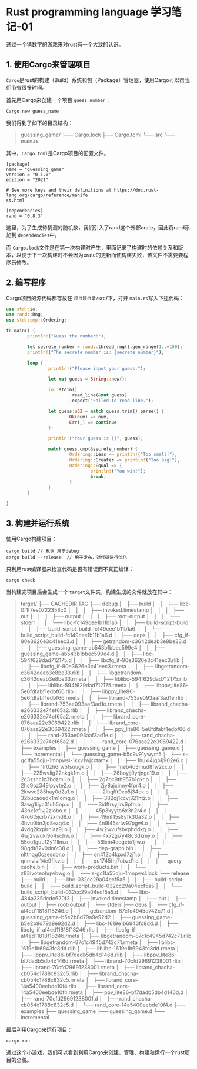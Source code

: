 # Rust programming language 学习笔记-01

通过一个猜数字的游戏来对rust有一个大致的认识。

## 1. 使用Cargo来管理项目

`Cargo`是rust的构建（Build）系统和包（Package）管理器，使用Cargo可以帮我们节省很多时间。

首先用Cargo来创建一个项目 `guess_number`：

```shell
Cargo new guess_name
```

我们得到了如下的目录结构：

> guessing_game/
> ├── Cargo.lock
> ├── Cargo.toml
> └── src
>     └── main.rs

其中，`Cargo.toml`是Cargo项目的配置文件。

```shell
[package]
name = "guessing_game"
version = "0.1.0"
edition = "2021"

# See more keys and their definitions at https://doc.rust-lang.org/cargo/reference/manife
st.html

[dependencies]
rand = "0.8.3"
```

这里，为了生成待猜测的随机数，我们引入了rand这个外部crate，因此将rand添加到 `dependencies`中。

而 `Cargo.lock`文件是在第一次构建时产生，里面记录了构建时的依赖关系和版本，以便于下一次构建时不会因为crate的更新而使构建失败，该文件不需要要程序员修改。


## 2. 编写程序

Cargo项目的源代码都存放在 `项目跟目录/`src/下，打开 `main.rs`写入下述代码：

```rust
use std::io;
use rand::Rng;
use std::cmp::Ordering;

fn main() {
        println!("Guess the number!");

        let secrete_number = rand::thread_rng().gen_range(1..=100);
        println!("The secrete number is: {secrete_number}");

        loop {
                println!("Please input your guess.");

                let mut guess = String::new();

                io::stdin()
                        .read_line(&mut guess)
                        .expect("Failed to read line.");

                let guess:u32 = match guess.trim().parse() {
                        Ok(num) => num,
                        Err(_) => continue,
                };

                println!("Your guess is {}", guess);

                match guess.cmp(&secrete_number) {
                        Ordering::Less => println!("Too small!"),
                        Ordering::Greater => println!("Too big!"),
                        Ordering::Equal => {
                                println!("You win!");
                                break;
                        }
                }
        }

}
```

## 3. 构建并运行系统

使用Cargo构建项目：

```shell
cargo build // 默认 用于debug
cargo build --release  // 用于发布，对代码进行优化
```

只利用rust编译器来检查代码是否有错误而不真正编译：

```shell
cargo check
```

当构建完项目后会生成一个 `target`文件夹，构建生成的文件就放在其中：

> target/
> ├── CACHEDIR.TAG
> ├── debug
> │   ├── build
> │   │   ├── libc-0f1f7ee0722358c0
> │   │   │   ├── invoked.timestamp
> │   │   │   ├── out
> │   │   │   ├── output
> │   │   │   ├── root-output
> │   │   │   └── stderr
> │   │   └── libc-fc149cee1b11b1a6
> │   │       ├── build-script-build
> │   │       ├── build_script_build-fc149cee1b11b1a6
> │   │       └── build_script_build-fc149cee1b11b1a6.d
> │   ├── deps
> │   │   ├── cfg_if-90e3626e3c41eec3.d
> │   │   ├── getrandom-c3642deab3e8be33.d
> │   │   ├── guessing_game-ab543b1bbec599e4
> │   │   ├── guessing_game-ab543b1bbec599e4.d
> │   │   ├── libc-594f629dad712175.d
> │   │   ├── libcfg_if-90e3626e3c41eec3.rlib
> │   │   ├── libcfg_if-90e3626e3c41eec3.rmeta
> │   │   ├── libgetrandom-c3642deab3e8be33.rlib
> │   │   ├── libgetrandom-c3642deab3e8be33.rmeta
> │   │   ├── liblibc-594f629dad712175.rlib
> │   │   ├── liblibc-594f629dad712175.rmeta
> │   │   ├── libppv_lite86-5e6fdfabf1edbf66.rlib
> │   │   ├── libppv_lite86-5e6fdfabf1edbf66.rmeta
> │   │   ├── librand-753ae093aaf3ad1e.rlib
> │   │   ├── librand-753ae093aaf3ad1e.rmeta
> │   │   ├── librand_chacha-e266332e74ef65a2.rlib
> │   │   ├── librand_chacha-e266332e74ef65a2.rmeta
> │   │   ├── librand_core-076aaa22e3069422.rlib
> │   │   ├── librand_core-076aaa22e3069422.rmeta
> │   │   ├── ppv_lite86-5e6fdfabf1edbf66.d
> │   │   ├── rand-753ae093aaf3ad1e.d
> │   │   ├── rand_chacha-e266332e74ef65a2.d
> │   │   └── rand_core-076aaa22e3069422.d
> │   ├── examples
> │   ├── guessing_game
> │   ├── guessing_game.d
> │   └── incremental
> │       └── guessing_game-b5c9v91ywym5
> │           ├── s-gc1fa55dju-1mnpwsl-1kxv1wjcxtamx
> │           │   ├── 1huxl4jgb1j902e6.o
> │           │   ├── 1lr0zh6rw5fsougk.o
> │           │   ├── 1neb4o3mud8fw2cx.o
> │           │   ├── 225wvlig22nkgk1m.o
> │           │   ├── 26boyjj9yrjngc19.o
> │           │   ├── 2c3zsnc1z3bdzmij.o
> │           │   ├── 2g7bc9th957b1gxr.o
> │           │   ├── 2hc9oz349lpyvte2.o
> │           │   ├── 2jy8ajxinny4fpr4.o
> │           │   ├── 2kwvc285hay0d2a1.o
> │           │   ├── 2lhqfft0xp5j34ck.o
> │           │   ├── 32bucaoedk1m1omg.o
> │           │   ├── 382qj1ccvj321htz.o
> │           │   ├── 3awg1iiyc31uh5op.o
> │           │   ├── 3idffrsyjlrs6pfn.o
> │           │   ├── 43nx1eflvj2ziobo.o
> │           │   ├── 45p3kyyto6x3n2r4.o
> │           │   ├── 47o6t5jcrb7zxmd8.o
> │           │   ├── 49mf15s8yfk30a32.o
> │           │   ├── 4hvu0itn2jq8ezq4.o
> │           │   ├── 4n9l45srlw97pgwl.o
> │           │   ├── 4vdg2kxplrnlaz9j.o
> │           │   ├── 4w2wvufsbvphddkq.o
> │           │   ├── 4wj2vwukl9o4schw.o
> │           │   ├── 4x7zgj7y48c3dkmy.o
> │           │   ├── 55ou1guu12y11llm.o
> │           │   ├── 56lxm4eogeto1jlw.o
> │           │   ├── 98gdt82v0dn6t38.o
> │           │   ├── dep-graph.bin
> │           │   ├── nltthqg0czesdor.o
> │           │   ├── on412p4kpxd7zj1.o
> │           │   ├── qnmvivi14e9flkv.o
> │           │   ├── qu1745fnj7ubzd1.o
> │           │   ├── query-cache.bin
> │           │   ├── work-products.bin
> │           │   └── z83ivoteohqwbwg.o
> │           └── s-gc1fa55dju-1mnpwsl.lock
> └── release
>     ├── build
>     │   ├── libc-032cc29a04ecf5a5
>     │   │   ├── build-script-build
>     │   │   ├── build_script_build-032cc29a04ecf5a5
>     │   │   └── build_script_build-032cc29a04ecf5a5.d
>     │   └── libc-484a335dcdc620f3
>     │       ├── invoked.timestamp
>     │       ├── out
>     │       ├── output
>     │       ├── root-output
>     │       └── stderr
>     ├── deps
>     │   ├── cfg_if-af4ed11818f18246.d
>     │   ├── getrandom-87c1c4945d742c71.d
>     │   ├── guessing_game-b5e2b8d79a9e92d2
>     │   ├── guessing_game-b5e2b8d79a9e92d2.d
>     │   ├── libc-1619e1b6943fc8dd.d
>     │   ├── libcfg_if-af4ed11818f18246.rlib
>     │   ├── libcfg_if-af4ed11818f18246.rmeta
>     │   ├── libgetrandom-87c1c4945d742c71.rlib
>     │   ├── libgetrandom-87c1c4945d742c71.rmeta
>     │   ├── liblibc-1619e1b6943fc8dd.rlib
>     │   ├── liblibc-1619e1b6943fc8dd.rmeta
>     │   ├── libppv_lite86-bf7dadb5db4d146d.rlib
>     │   ├── libppv_lite86-bf7dadb5db4d146d.rmeta
>     │   ├── librand-70cfd29691238001.rlib
>     │   ├── librand-70cfd29691238001.rmeta
>     │   ├── librand_chacha-cb054c1788c832c5.rlib
>     │   ├── librand_chacha-cb054c1788c832c5.rmeta
>     │   ├── librand_core-14a5400eebde10f4.rlib
>     │   ├── librand_core-14a5400eebde10f4.rmeta
>     │   ├── ppv_lite86-bf7dadb5db4d146d.d
>     │   ├── rand-70cfd29691238001.d
>     │   ├── rand_chacha-cb054c1788c832c5.d
>     │   └── rand_core-14a5400eebde10f4.d
>     ├── examples
>     ├── guessing_game
>     ├── guessing_game.d
>     └── incremental

最后利用Cargo来运行项目：

```shell
cargo run
```

通过这个小游戏，我们可以看到利用Cargo来创建、管理、构建和运行一个rust项目的全貌。
